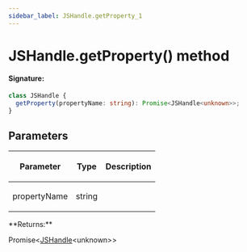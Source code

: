 ```yaml
---
sidebar_label: JSHandle.getProperty_1
---
```


# JSHandle.getProperty() method

#### Signature:

```typescript
class JSHandle {
  getProperty(propertyName: string): Promise<JSHandle<unknown>>;
}
```

## Parameters

<table><thead><tr><th>

Parameter

</th><th>

Type

</th><th>

Description

</th></tr></thead>
<tbody><tr><td>

propertyName

</td><td>

string

</td><td>

</td></tr>
</tbody></table>
**Returns:**

Promise&lt;[JSHandle](./puppeteer.jshandle.md)&lt;unknown&gt;&gt;
